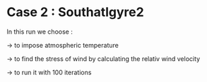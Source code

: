 # Case 2 : Southatlgyre2

In this run we choose :

-> to impose atmospheric temperature 

-> to find the stress of wind by calculating the relativ wind velocity

-> to run it with 100 iterations

